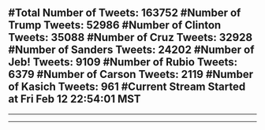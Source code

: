 #Total Number of Tweets: 163752 
#Number of Trump Tweets: 52986
#Number of Clinton Tweets: 35088
#Number of Cruz Tweets: 32928
#Number of Sanders Tweets: 24202
#Number of Jeb! Tweets: 9109
#Number of Rubio Tweets: 6379
#Number of Carson Tweets: 2119
#Number of Kasich Tweets: 961
#Current Stream Started at Fri Feb 12 22:54:01 MST
---
---
---
